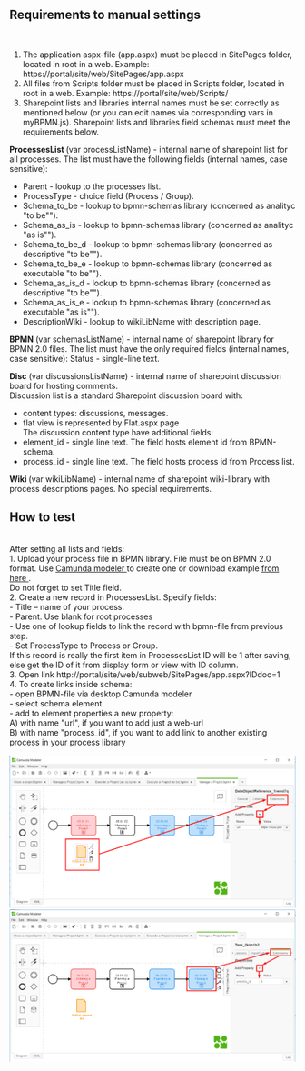 <h2> Requirements to manual settings </h2><br/>

1. The application aspx-file (app.aspx) must be placed in SitePages folder, located in root in a web. Example: https://portal/site/web/SitePages/app.aspx
2. All files from Scripts folder must be placed in Scripts folder, located in root in a web. Example: https://portal/site/web/Scripts/
3. Sharepoint lists and libraries internal names must be set correctly as mentioned below (or you can edit names via corresponding vars in myBPMN.js). Sharepoint lists and libraries field schemas must meet the requirements below.<br/>

<b>ProcessesList </b> (var processListName) - internal name of sharepoint list for all processes. The list must have the following fields (internal names, case sensitive):<br/>
- Parent - lookup to the processes list. <br/>
- ProcessType - choice field (Process / Group).<br/>
- Schema_to_be - lookup to bpmn-schemas library (concerned as analityc "to be""). <br/>
- Schema_as_is - lookup to bpmn-schemas library  (concerned as analityc "as is""). <br/>
- Schema_to_be_d - lookup to bpmn-schemas library (concerned as descriptive "to be"").<br/>
- Schema_to_be_e - lookup to bpmn-schemas library (concerned as executable "to be""). <br/>
- Schema_as_is_d - lookup to bpmn-schemas library (concerned as descriptive "to be"").<br/>
- Schema_as_is_e - lookup to bpmn-schemas library (concerned as executable "as is"").<br/>
- DescriptionWiki - lookup to wikiLibName with description page.<br/>

<b>BPMN</b> (var schemasListName) - internal name of sharepoint library for BPMN 2.0 files. The list must have the only required fields (internal names, case sensitive): Status - single-line text. <br/>

<b>Disc</b> (var discussionsListName) - internal name of sharepoint discussion board for hosting comments.<br/>
Discussion list is a standard Sharepoint discussion board with:<br/>
- content types: discussions, messages.<br/>
- flat view is represented by Flat.aspx page<br/>
The discussion content type have additional fields:<br/>
- element_id - single line text. The field hosts element id from BPMN-schema.<br/>
- process_id - single line text. The field hosts process id from Process list.<br/>

<b> Wiki </b> (var wikiLibName) - internal name of sharepoint wiki-library with process descriptions pages. No special requirements.<br/>

<h2> How to test</h2><br/>
After setting all lists and fields:<br/>
1.	Upload your process file in BPMN library. File must be on BPMN 2.0 format. Use <a href=”https://camunda.com/products/modeler/”> Camunda modeler </a> to create one or download example <a href=”https://github.com/bpmn-io/bpmn-js-examples/tree/master/modeler/resources”> from here </a>.<br/>
Do not forget to set Title field.<br/>
2.	Create a new record in ProcessesList. Specify fields:<br/>
-	Title – name of your process.<br/>
-	Parent. Use blank for root processes<br/>
-	Use one of lookup fields to link the record with bpmn-file from previous step.<br/>
-	Set ProcessType to Process or Group.<br/>
If this record is really the first item in ProcessesList ID will be 1 after saving, else get the ID of it from display form or view with ID column.<br/>
3.	Open link http://portal/site/web/subweb/SitePages/app.aspx?IDdoc=1 <br/>
4. To create links inside schema:<br/>
- open BPMN-file via desktop Camunda modeler<br/>
- select schema element<br/>
- add to element properties a new property:<br/>
	A) with name "url", if you want to add just a web-url<br/>
	B) with name "process_id", if you want to add link to another existing process in your process library<br/>
<br/>
<img src = "https://github.com/Serg-Belyaev/SP_BPMN/raw/master/imgs/Screen_3.png" /><br/>
<img src = "https://github.com/Serg-Belyaev/SP_BPMN/raw/master/imgs/Screen_4.png" /><br/>
